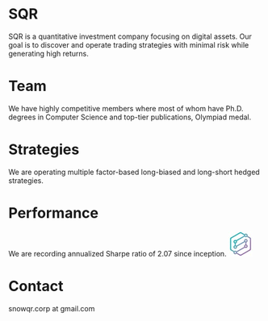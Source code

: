 # SQR
SQR is a quantitative investment company focusing on digital assets. Our goal is to discover and operate trading strategies with minimal risk while generating high returns.

# Team
We have highly competitive members where most of whom have Ph.D. degrees in Computer Science and top-tier publications, Olympiad medal. 

# Strategies
We are operating multiple factor-based long-biased and long-short hedged strategies.

# Performance
We are recording annualized Sharpe ratio of 2.07 since inception.
![logo](./images/logo.jpg)

# Contact
snowqr.corp at gmail.com


